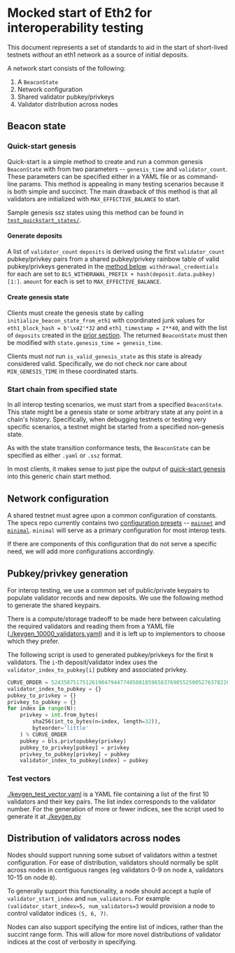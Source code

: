 # Mocked start of Eth2 for interoperability testing

This document represents a set of standards to aid in the start of short-lived testnets _without_ an eth1 network as a source of initial deposits.

A network start consists of the following:

1. A `BeaconState`
2. Network configuration
3. Shared validator pubkey/privkeys
4. Validator distribution across nodes

## Beacon state

### Quick-start genesis

Quick-start is a simple method to create and run a common genesis `BeaconState` with from two parameters -- `genesis_time` and `validator_count`. These parameters can be specified either in a YAML file or as command-line params. This method is appealing in many testing scenarios because it is both simple and succinct. The main drawback of this method is that all validators are initialized with `MAX_EFFECTIVE_BALANCE` to start.

Sample genesis ssz states using this method can be found in [`test_quickstart_states/`](./test_quickstart_states/).

#### Generate deposits

A list of `validator_count` `deposits` is derived using the first `validator_count` pubkey/privkey pairs from a shared pubkey/privkey rainbow table of valid pubkey/privkeys generated in the [method below](#pubkeyprivkey-generation). `withdrawal_credentials` for each are set to `BLS_WITHDRAWAL_PREFIX + hash(deposit.data.pubkey)[1:]`. `amount` for each is set to `MAX_EFFECTIVE_BALANCE`. 

#### Create genesis state

Clients must create the genesis state by calling `initialize_beacon_state_from_eth1` with coordinated junk values for `eth1_block_hash = b'\x42'*32` and `eth1_timestamp = 2**40`, and with the list of `deposits` created in the [prior section](generate-deposits). The returned `BeaconState` must then be modified with `state.genesis_time = genesis_time`.

Clients must _not_ run `is_valid_genesis_state` as this state is already considered valid. Specifically, we do not check nor care about `MIN_GENESIS_TIME` in these coordinated starts.

### Start chain from specified state

In all interop testing scenarios, we must start from a specified `BeaconState`. This state might be a genesis state or some arbitrary state at any point in a chain's history. Specifically, when debugging testnets or testing very specific scenarios, a testnet might be started from a specified non-genesis state.

As with the state transition conformance tests, the `BeaconState` can be specified as either `.yaml` or `.ssz` format.

In most clients, it makes sense to just pipe the output of [quick-start genesis](quick-start-genesis) into this generic chain start method.


## Network configuration

A shared testnet must agree upon a common configuration of constants. The specs repo currently contains two [configuration presets](https://github.com/ethereum/eth2.0-specs/tree/master/configs) -- [`mainnet`](https://github.com/ethereum/eth2.0-specs/blob/master/configs/mainnet.yaml) and [`minimal`](https://github.com/ethereum/eth2.0-specs/blob/master/configs/minimal.yaml). `minimal` will serve as a primary configuration for most interop tests.

If there are components of this configuration that do not serve a specific need, we will add more configurations accordingly.


## Pubkey/privkey generation

For interop testing, we use a common set of public/private keypairs to populate validator records and new deposits. We use the following method to generate the shared keypairs.

There is a compute/storage tradeoff to be made here between calculating the required validators and reading them from a YAML file ([./keygen_10000_validators.yaml](./keygen_10000_validators.yaml)) and it is left up to implementors to choose which they prefer.

The following script is used to generated pubkey/privkeys for the first `N` validators. The `i`-th deposit/validator index uses the `validator_index_to_pubkey[i]` pubkey and associated privkey.

```python
CURVE_ORDER = 52435875175126190479447740508185965837690552500527637822603658699938581184513
validator_index_to_pubkey = {}
pubkey_to_privkey = {}
privkey_to_pubkey = {}
for index in range(N):
    privkey = int.from_bytes(
        sha256(int_to_bytes(n=index, length=32)),
        byteorder='little'
    ) % CURVE_ORDER
    pubkey = bls.privtopubkey(privkey)
    pubkey_to_privkey[pubkey] = privkey
    privkey_to_pubkey[privkey] = pubkey
    validator_index_to_pubkey[index] = pubkey
```

### Test vectors

[./keygen_test_vector.yaml](./keygen_test_vector.yaml) is a YAML file containing a list of the first 10 validators and their key pairs. The list index corresponds to the validator number. For the generation of more or fewer indices, see the script used to generate it at [./keygen.py](./keygen.py)


## Distribution of validators across nodes

Nodes should support running some subset of validators within a testnet configuration. For ease of distribution, validators should normally be split across nodes in contiguous ranges (eg validators 0-9 on node `A`, validators 10-15 on node `B`). 

To generally support this functionality, a node should accept a tuple of `validator_start_index` and `num_validators`. For example `(validator_start_index=5, num_validators=3` would provision a node to control validator indices `(5, 6, 7)`.

Nodes can also support specifying the entire list of indices, rather than the succint range form. This will allow for more novel distributions of validator indices at the cost of verbosity in specifying.
